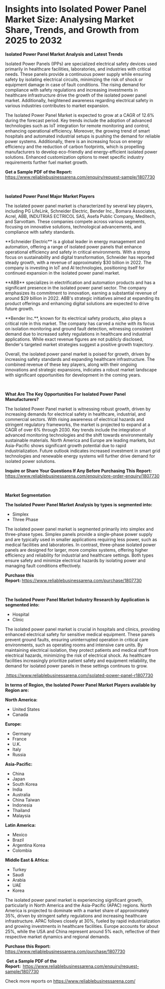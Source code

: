<p><h1>Insights into Isolated Power Panel Market Size: Analysing Market Share, Trends, and Growth from 2025 to 2032</h1></p><p><strong>Isolated Power Panel Market Analysis and Latest Trends</strong></p>
<p><p>Isolated Power Panels (IPPs) are specialized electrical safety devices used primarily in healthcare facilities, laboratories, and industries with critical needs. These panels provide a continuous power supply while ensuring safety by isolating electrical circuits, minimizing the risk of shock or equipment damage in case of fault conditions. The rising demand for compliance with safety regulations and increasing investments in healthcare infrastructure drive the growth of the isolated power panel market. Additionally, heightened awareness regarding electrical safety in various industries contributes to market expansion.</p><p>The Isolated Power Panel Market is expected to grow at a CAGR of 12.6% during the forecast period. Key trends include the adoption of advanced technologies such as IoT integration for remote monitoring and control, enhancing operational efficiency. Moreover, the growing trend of smart hospitals and automated industrial setups is pushing the demand for reliable power systems. Additionally, there is an increasing focus on energy efficiency and the reduction of carbon footprints, which is propelling manufacturers to develop eco-friendly and energy-efficient isolated power solutions. Enhanced customization options to meet specific industry requirements further fuel market growth.</p></p>
<p><strong>Get a Sample PDF of the Report:&nbsp;</strong> <a href="https://www.reliablebusinessarena.com/enquiry/request-sample/1807730?utm_campaign=3181&utm_medium=2&utm_source=Github&utm_content=ia&utm_term=07042025&utm_id=isolated-power-panel">https://www.reliablebusinessarena.com/enquiry/request-sample/1807730</a></p>
<p>&nbsp;</p>
<p><strong>Isolated Power Panel Major Market Players</strong></p>
<p><p>The isolated power panel market is characterized by several key players, including PG LifeLink, Schneider Electric, Bender Inc., Bomara Associates, Acrel, ABB, INDUTRIAS ECTRICOL SAS, Asefa Public Company, Meditech, and Sarvottam. These companies compete across various segments, focusing on innovative solutions, technological advancements, and compliance with safety standards.</p><p>**Schneider Electric** is a global leader in energy management and automation, offering a range of isolated power panels that enhance operational efficiency and safety in critical environments. With a strong focus on sustainability and digital transformation, Schneider has reported steady growth, with a revenue of approximately $30 billion in 2022. The company is investing in IoT and AI technologies, positioning itself for continued expansion in the isolated power panel market.</p><p>**ABB** specializes in electrification and automation products and has a significant presence in the isolated power panel sector. The company emphasizes its commitment to innovation, earning a substantial revenue of around $29 billion in 2022. ABB's strategic initiatives aimed at expanding its product offerings and enhancing digital solutions are expected to drive future growth.</p><p>**Bender Inc.**, known for its electrical safety products, also plays a critical role in this market. The company has carved a niche with its focus on isolation monitoring and ground fault detection, witnessing consistent demand due to increased safety regulations in healthcare and industrial applications. While exact revenue figures are not publicly disclosed, Bender's targeted market strategies suggest a positive growth trajectory.</p><p>Overall, the isolated power panel market is poised for growth, driven by increasing safety standards and expanding healthcare infrastructure. The combined revenue of these key players, along with their ongoing innovations and strategic expansions, indicates a robust market landscape with significant opportunities for development in the coming years.</p></p>
<p>&nbsp;</p>
<p><strong>What Are The Key Opportunities For Isolated Power Panel Manufacturers?</strong></p>
<p><p>The Isolated Power Panel market is witnessing robust growth, driven by increasing demands for electrical safety in healthcare, industrial, and commercial sectors. With rising awareness of electrical hazards and stringent regulatory frameworks, the market is projected to expand at a CAGR of over 6% through 2030. Key trends include the integration of advanced monitoring technologies and the shift towards environmentally sustainable materials. North America and Europe are leading markets, but Asia-Pacific shows significant growth potential due to rapid industrialization. Future outlook indicates increased investment in smart grid technologies and renewable energy systems will further drive demand for isolated power solutions.</p></p>
<p><strong>Inquire or Share Your Questions If Any Before Purchasing This Report:</strong> <a href="https://www.reliablebusinessarena.com/enquiry/pre-order-enquiry/1807730?utm_campaign=3181&utm_medium=2&utm_source=Github&utm_content=ia&utm_term=07042025&utm_id=isolated-power-panel">https://www.reliablebusinessarena.com/enquiry/pre-order-enquiry/1807730</a></p>
<p>&nbsp;</p>
<p><strong>Market Segmentation</strong></p>
<p><strong>The Isolated Power Panel Market Analysis by types is segmented into:</strong></p>
<p><ul><li>Simplex</li><li>Three Phase</li></ul></p>
<p><p>The isolated power panel market is segmented primarily into simplex and three-phase types. Simplex panels provide a single-phase power supply and are typically used in smaller applications requiring less power, such as medical facilities and laboratories. In contrast, three-phase isolated power panels are designed for larger, more complex systems, offering higher efficiency and reliability for industrial and healthcare settings. Both types ensure safety and minimize electrical hazards by isolating power and managing fault conditions effectively.</p></p>
<p><strong>Purchase this Report:&nbsp;</strong><a href="https://www.reliablebusinessarena.com/purchase/1807730?utm_campaign=3181&utm_medium=2&utm_source=Github&utm_content=ia&utm_term=07042025&utm_id=isolated-power-panel">https://www.reliablebusinessarena.com/purchase/1807730</a></p>
<p>&nbsp;</p>
<p><strong>The Isolated Power Panel Market Industry Research by Application is segmented into:</strong></p>
<p><ul><li>Hospital</li><li>Clinic</li></ul></p>
<p><p>The isolated power panel market is crucial in hospitals and clinics, providing enhanced electrical safety for sensitive medical equipment. These panels prevent ground faults, ensuring uninterrupted operation in critical care environments, such as operating rooms and intensive care units. By maintaining electrical isolation, they protect patients and medical staff from electrical hazards, minimizing the risk of electrical shock. As healthcare facilities increasingly prioritize patient safety and equipment reliability, the demand for isolated power panels in these settings continues to grow.</p></p>
<p><a href="https://www.reliablebusinessarena.com/isolated-power-panel-r1807730?utm_campaign=3181&utm_medium=2&utm_source=Github&utm_content=ia&utm_term=07042025&utm_id=isolated-power-panel">&nbsp;https://www.reliablebusinessarena.com/isolated-power-panel-r1807730</a></p>
<p><strong>In terms of Region, the Isolated Power Panel Market Players available by Region are:</strong></p>
<p>
    <p> <strong> North America: </strong>
        <ul>
            <li>United States</li>
            <li>Canada</li>
        </ul>
        </p> 
    <p> <strong> Europe: </strong>
        <ul>
            <li>Germany</li>
            <li>France</li>
            <li>U.K.</li>
            <li>Italy</li>
            <li>Russia</li>
        </ul>
        </p> 
    <p> <strong> Asia-Pacific: </strong>
        <ul>
            <li>China</li>
            <li>Japan</li>
            <li>South Korea</li>
            <li>India</li>
            <li>Australia</li>
            <li>China Taiwan</li>
            <li>Indonesia</li>
            <li>Thailand</li>
            <li>Malaysia</li>
        </ul>
        </p> 
    <p> <strong> Latin America: </strong>
        <ul>
            <li>Mexico</li>
            <li>Brazil</li>
            <li>Argentina Korea</li>
            <li>Colombia</li>
        </ul>
        </p> 
    <p> <strong> Middle East & Africa: </strong>
        <ul>
            <li>Turkey</li>
            <li>Saudi</li>
            <li>Arabia</li>
            <li>UAE</li>
            <li>Korea</li>
        </ul>
    </p>
    </p>
<p><p>The isolated power panel market is experiencing significant growth, particularly in North America and the Asia-Pacific (APAC) regions. North America is projected to dominate with a market share of approximately 35%, driven by stringent safety regulations and increasing healthcare infrastructure. APAC follows closely at 30%, fueled by rapid industrialization and growing investments in healthcare facilities. Europe accounts for about 25%, while the USA and China represent around 5% each, reflective of their respective market dynamics and regional demands.</p></p>
<p><strong>Purchase this Report: </strong><a href="https://www.reliablebusinessarena.com/purchase/1807730?utm_campaign=3181&utm_medium=2&utm_source=Github&utm_content=ia&utm_term=07042025&utm_id=isolated-power-panel">https://www.reliablebusinessarena.com/purchase/1807730</a></p>
<p>&nbsp;<strong>Get a Sample PDF of the Report:&nbsp;&nbsp;</strong><a href="https://www.reliablebusinessarena.com/enquiry/request-sample/1807730?utm_campaign=3181&utm_medium=2&utm_source=Github&utm_content=ia&utm_term=07042025&utm_id=isolated-power-panel">https://www.reliablebusinessarena.com/enquiry/request-sample/1807730</a></p>
<p><strong></strong></p>
<p>Check more reports on <a href="https://www.reliablebusinessarena.com/?utm_campaign=3181&utm_medium=2&utm_source=Github&utm_content=ia&utm_term=07042025&utm_id=isolated-power-panel">https://www.reliablebusinessarena.com/</a></p>